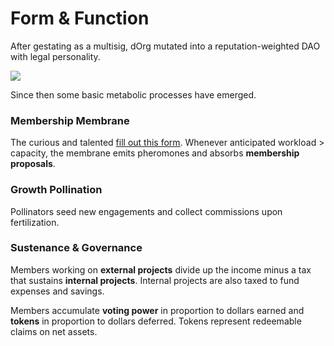 # Form & Function

After gestating as a multisig, dOrg mutated into a reputation-weighted DAO with legal personality.

![](../.gitbook/assets/artboard.png)

Since then some basic metabolic processes have emerged.

### Membership Membrane 

The curious and talented [fill out this form](https://dorgtech.typeform.com/to/a1rMob). Whenever anticipated workload &gt; capacity, the membrane emits pheromones and absorbs **membership proposals**.

### Growth Pollination

Pollinators seed new engagements and collect commissions upon fertilization.

### Sustenance & Governance

Members working on **external projects** divide up the income minus a tax that sustains **internal projects**. Internal projects are also taxed to fund expenses and savings.

Members accumulate **voting power** in proportion to dollars earned and **tokens** in proportion to dollars deferred. Tokens represent redeemable claims on net assets.

